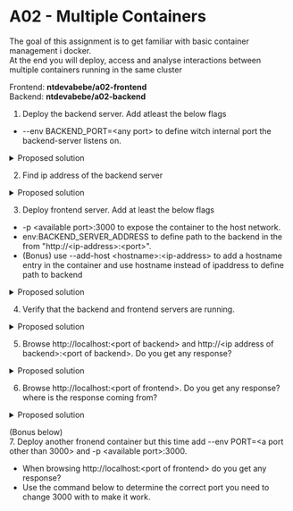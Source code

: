 # A02 - Multiple Containers

The goal of this assignment is to get familiar with basic container management i docker.  
At the end you will deploy, access and analyse interactions between multiple containers running in the same cluster

Frontend: __ntdevabebe/a02-frontend__  
Backend: __ntdevabebe/a02-backend__


1. Deploy the backend server. Add atleast the below flags
* --env BACKEND_PORT=\<any port\> to define witch internal port the backend-server listens on.  

<details>
    <summary> Proposed solution </summary>

```powershell
docker run -d --name <container name> --hostname <hostname> --env <enviromental variabel> <image name>
```

![run backend](./assets/docker-run-backend.png)

</details>

2. Find ip address of the backend server 

<details>
    <summary> Proposed solution </summary>

Alternative 1 - Inspect the container

```powershell
docker inspect <container name>
```

```powershell
[
    {
        ...
        "Networks": {
            "bridge": {  # network name
                ...
                "IPAddress": "172.17.0.2",
                ...
            }
            ...
        }
        ...
    }
]
```

Alternative 2 - Inspect network

```powershell
docker netwokrk inspect <network>  # default network is "bridge"
```

```powershell
[
    {
        "Name": "bridge"
        ...
        "Containers": {
            "<Container ID>": {
                "Name": "backend", # container name
                ...
                "IPAddress": "172.17.0.2",
                ...
            }
            ...
        }
        ...
    }
]
```

</details>

3. Deploy frontend server. Add at least the below flags
* -p \<available port\>:3000 to expose the container to the host network.
* env:BACKEND_SERVER_ADDRESS to define path to the backend in the from  "http://\<ip-address\>:\<port\>".  
* (Bonus) use --add-host \<hostname\>:\<ip-address\> to add a hostname entry in the container and use hostname instead of ipaddress to define path to backend

<details>
    <summary> Proposed solution </summary>

```powershell
docker run -d --name <container name> --hostname <hostname> --env <enviromental variabel> <image name>
```

![run backend](./assets/docker-run-frontend.png)

<details>
    <summary> Proposed solution for bonus </summary>

```powershell
docker run -d --name <container name> --hostname <hostname> --env <enviromental variabel> --add-host <hostname>:<ip-address> <image name>
```

![run backend](./assets/docker-run-frontend-bonus.png)

</details>
</details>


4. Verify that the backend and frontend servers are running.

<details>
    <summary> Proposed solution</summary>

```powershell
docker ps 
```

![run backend](./assets/docker-ps-multi-container.png)

</details>

5. Browse http://localhost:\<port of backend\> and http://\<ip address of backend\>:\<port of backend\>. Do you get any response?

<details>
    <summary> Proposed solution</summary>

    The container does not expose any port outside the cluster and thus is unreachable from host. 

</details>

6. Browse http://localhost:\<port of frontend\>. Do you get any response? where is the response coming from?

<details>
    <summary> Proposed solution</summary>

    The frontend-container expose port 3000 outside the cluster and thus is reachable from host. Since containers can communicate with eachother as long as they are on the same network, the response message is actually from the backend server routed trough the frontend server. 

</details>

(Bonus below)  
7. Deploy another fronend container but this time add --env PORT=\<a port other than 3000\> and -p \<available port\>:3000. 
   * When browsing http://localhost:\<port of frontend\> do you get any response?
   * Use the command below to determine the correct port you need to change 3000 with to make it work.






